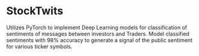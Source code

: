 # StockTwits
Utilizes PyTorch to implement Deep Learning models for classification of sentiments of messages between investors and Traders. Model classified sentiments with 98% accuracy to generate a signal of the public sentiment for various ticker symbols.  
